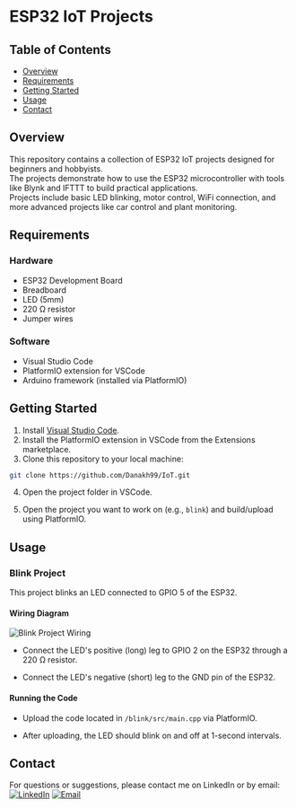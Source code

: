 # ESP32 IoT Projects

## Table of Contents
- [Overview](#overview)
- [Requirements](#requirements)
- [Getting Started](#getting-started)
- [Usage](#usage)
- [Contact](#contact)

## Overview
This repository contains a collection of ESP32 IoT projects designed for beginners and hobbyists.  
The projects demonstrate how to use the ESP32 microcontroller with tools like Blynk and IFTTT to build practical applications.  
Projects include basic LED blinking, motor control, WiFi connection, and more advanced projects like car control and plant monitoring.

## Requirements

### Hardware
- ESP32 Development Board  
- Breadboard  
- LED (5mm)  
- 220 Ω resistor  
- Jumper wires  

### Software
- Visual Studio Code  
- PlatformIO extension for VSCode  
- Arduino framework (installed via PlatformIO)  

## Getting Started

1. Install [Visual Studio Code](https://code.visualstudio.com/).  
2. Install the PlatformIO extension in VSCode from the Extensions marketplace.  
3. Clone this repository to your local machine:  
```bash
git clone https://github.com/Danakh99/IoT.git
```
4. Open the project folder in VSCode.

5. Open the project you want to work on (e.g., `blink`) and build/upload using PlatformIO.

## Usage

### Blink Project

This project blinks an LED connected to GPIO 5 of the ESP32.

#### Wiring Diagram

![Blink Project Wiring](https://github.com/user-attachments/assets/1304b146-fe7c-4843-9cdf-33bb722adcd7)

- Connect the LED's positive (long) leg to GPIO 2 on the ESP32 through a 220 Ω resistor.

- Connect the LED's negative (short) leg to the GND pin of the ESP32.

#### Running the Code

- Upload the code located in `/blink/src/main.cpp` via PlatformIO.

- After uploading, the LED should blink on and off at 1-second intervals.

## Contact

For questions or suggestions, please contact me on LinkedIn or by email:
[![LinkedIn](https://cdn-icons-png.flaticon.com/24/174/174857.png)]([https://www.linkedin.com/in/yourprofile](https://www.linkedin.com/in/dana-alkhatib99/))  
[![Email](https://cdn-icons-png.flaticon.com/24/561/561127.png)](mailto:your.email@example.com)
